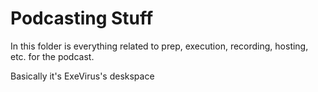 # Podcasting Stuff

In this folder is everything related to prep, execution, recording, hosting, etc. for the podcast.

Basically it's ExeVirus's deskspace
